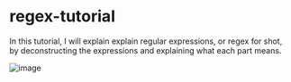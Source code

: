 # regex-tutorial

In this tutorial, I will explain explain regular expressions, or regex for shot, by deconstructing the expressions and explaining what each part means.

![image](https://user-images.githubusercontent.com/87097621/143091287-d9f19d53-c49c-4a8f-900b-cd9457612798.png)
